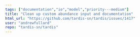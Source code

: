 ```yaml
---
tags: ["documentation","io","model","priority---medium"]
title: "Clean up custom abundance input and documentation"
html_url: "https://github.com/tardis-sn/tardis/issues/1417"
user: "andrewfullard"
repo: "tardis-sn/tardis"
---
```


